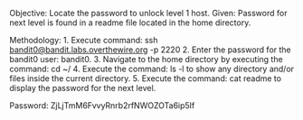 Objective: Locate the password to unlock level 1 host.
Given: Password for next level is found in a readme file located in the home directory.

Methodology:
    1. Execute command: ssh bandit0@bandit.labs.overthewire.org -p 2220
    2. Enter the password for the bandit0 user: bandit0.
    3. Navigate to the home directory by executing the command: cd ~/
    4. Execute the command: ls -l to show any directory and/or files inside the current directory.
    5. Execute the command: cat readme to display the password for the next level.

Password: ZjLjTmM6FvvyRnrb2rfNWOZOTa6ip5If